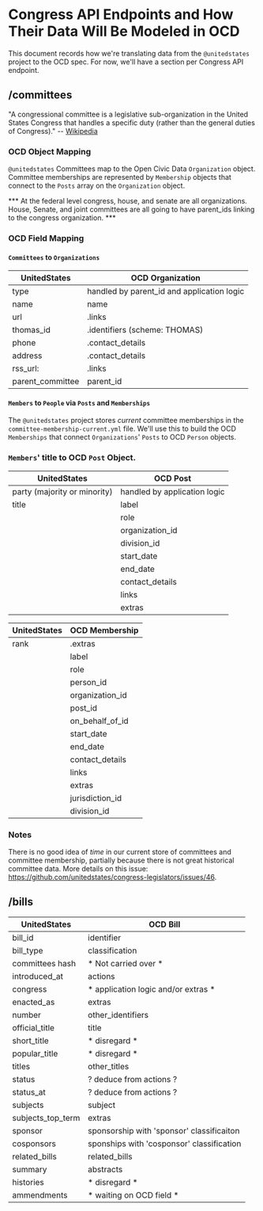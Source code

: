 # Congress API Endpoints and How Their Data Will Be Modeled in OCD

This document records how we're translating data from the `@unitedstates` project to the OCD spec. For now, we'll have a section per Congress API endpoint.

## /committees

"A congressional committee is a legislative sub-organization in the United States Congress that handles a specific duty (rather than the general duties of Congress)." -- [Wikipedia](http://en.wikipedia.org/wiki/United_States_congressional_committee)

### OCD Object Mapping

`@unitedstates` Committees map to the Open Civic Data `Organization` object. Committee memberships are represented by `Membership` objects that connect to the `Posts` array on the `Organization` object.

*** At the federal level congress, house, and senate are all organizations.  House, Senate, and joint committees are all going
to have parent_ids linking to the congress organization. ***

### OCD Field Mapping 

#### `Committees` to `Organizations`

UnitedStates  | OCD Organization
------------- | -------------
type		  | handled by parent_id and application logic
name 		  | name
url			  | .links
thomas_id	  | .identifiers (scheme: THOMAS)
phone		  | .contact_details
address       | .contact_details
rss_url:	  | .links  
parent_committee | parent_id


#### `Members` to `People` via `Posts` and `Memberships`

The `@unitedstates` project stores _current_ committee memberships in the `committee-membership-current.yml` file. We'll use this to build the OCD `Memberships` that connect `Organizations`' `Posts` to OCD `Person` objects.

### `Members`\' title to OCD `Post` Object.

UnitedStates                | OCD Post
--------------------------- | ---------------------------
party (majority or minority)| handled by application logic
title 						| label
							| role
							| organization_id
							| division_id
							| start_date
							| end_date
							| contact_details
							| links
							| extras




UnitedStates                | OCD Membership
--------------------------- | ---------------------------
rank						| .extras
							| label
							| role
							| person_id
							| organization_id
							| post_id
							| on_behalf_of_id
							| start_date
							| end_date
							| contact_details
							| links
							| extras
							| jurisdiction_id
							| division_id

### Notes

There is no good idea of _time_ in our current store of committees and committee membership, partially because there is not great historical committee data. More details on this issue: https://github.com/unitedstates/congress-legislators/issues/46.

## /bills

UnitedStates                | OCD Bill
--------------------------- | ---------------------------
bill_id 					  				| identifier
bill_type 									| classification
committees hash 						| * Not carried over *
introduced_at								| actions
congress 					  				| * application logic and/or extras *
enacted_as									| extras
number						  				| other_identifiers
official_title							| title
short_title									| * disregard *
popular_title								| * disregard *
titles 											| other_titles
status											| ? deduce from actions ?
status_at										| ? deduce from actions ?
subjects										| subject
subjects_top_term						| extras
sponsor											| sponsorship with 'sponsor' classificaiton
cosponsors									| sponships with 'cosponsor' classification
related_bills								| related_bills
summary		 									| abstracts
histories										| * disregard *
ammendments									| * waiting on OCD field *